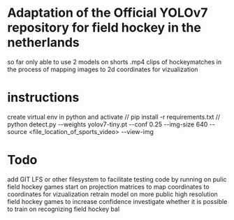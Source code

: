 # Adaptation of the Official YOLOv7 repository for field hockey in the netherlands

so far only able to use 2 models on shorts .mp4 clips of hockeymatches
in the process of mapping images to 2d coordinates for vizualization 

# instructions

create virtual env in python and activate //
pip install -r requirements.txt //
python detect.py --weights yolov7-tiny.pt --conf 0.25 --img-size 640 --source <file_location_of_sports_video> --view-img 



# Todo 
add GIT LFS or other filesystem to facilitate testing code by running on pulic field hockey games
start on projection matrices to map coordinates to coordinates for vizualization
retrain model on more public high resolution field hockey games to increase confidence
investigate whether it is possible to train on recognizing field hockey bal
